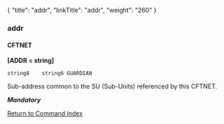 {
    "title": "addr",
    "linkTitle": "addr",
    "weight": "260"
}<span id="addr"></span>

### addr

#### CFTNET

****\[ADDR = string\]****

`string8    string6 GUARDIAN`

Sub-address common to the SU (Sub-Units) referenced by this CFTNET.

<span class="italic_in_para" style="font-style: italic;">**Mandatory**</span>

[Return to Command index](../../)

